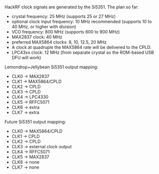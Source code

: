 HackRF clock signals are generated by the Si5351.  The plan so far:

* crystal frequency: 25 MHz (supports 25 or 27 MHz)
* optional clock input frequency: 10 MHz recommended (supports 10 to 40 MHz, or higher with division)
* VCO frequency: 800 MHz (supports 600 to 900 MHz)
* MAX2837 clock: 40 MHz
* preferred MAX5864 clocks: 8, 10, 12.5, 20 MHz
* A clock at quadruple the MAX5864 rate will be delivered to the CPLD.
* LPC43xx clock: 12 MHz (from separate crystal so the ROM-based USB DFU will work)

Lemondrop+Jellybean Si5351 output mapping:

* CLK0 -> MAX2837
* CLK1 -> MAX5864/CPLD
* CLK2 -> CPLD
* CLK3 -> CPLD
* CLK4 -> LPC4330
* CLK5 -> RFFC5071
* CLK6 -> extra
* CLK7 -> extra

Future Si5351 output mapping:

* CLK0 -> MAX5864/CPLD
* CLK1 -> CPLD
* CLK2 -> CPLD
* CLK3 -> external clock output
* CLK4 -> RFFC5071
* CLK5 -> MAX2837
* CLK6 -> none
* CLK7 -> none